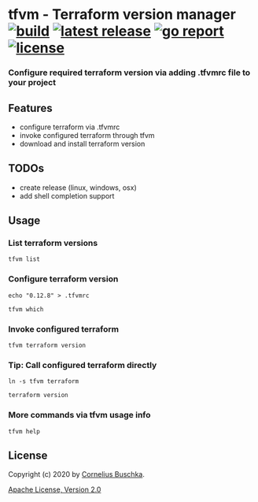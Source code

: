 # tfvm - Terraform version manager [![build](https://api.travis-ci.com/cbuschka/tfvm.svg?branch=master)](https://travis-ci.com/github/cbuschka/tfvm) [![latest release](https://img.shields.io/github/tag/cbuschka/tfvm.svg)](https://github.com/cbuschka/tfvm/releases) [![go report](https://goreportcard.com/badge/github.com/cbuschka/tfvm)](https://goreportcard.com/report/github.com/cbuschka/tfvm) [![license](https://img.shields.io/github/license/cbuschka/tfvm.svg)](https://github.com/cbuschka/tfvm/blob/master/license.txt)

### Configure required terraform version via adding .tfvmrc file to your project

## Features
* configure terraform via .tfvmrc
* invoke configured terraform through tfvm 
* download and install terraform version

## TODOs
* create release (linux, windows, osx)
* add shell completion support

## Usage

### List terraform versions
```
tfvm list
```

### Configure terraform version
```
echo "0.12.8" > .tfvmrc

tfvm which
```

### Invoke configured terraform
```
tfvm terraform version
```

### Tip: Call configured terraform directly
```
ln -s tfvm terraform

terraform version
```

### More commands via tfvm usage info
```
tfvm help
```

## License
Copyright (c) 2020 by [Cornelius Buschka](https://github.com/cbuschka).

[Apache License, Version 2.0](./license.txt)

